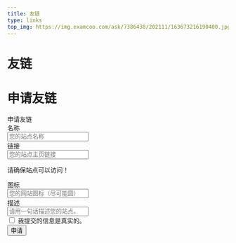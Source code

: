 ```yaml
---
title: 友链 
type: links
top_img: https://img.examcoo.com/ask/7386438/202111/163673216190400.jpg
---
```


# 友链

<div id="qexo-friends"></div>
<link rel="stylesheet" href="https://unpkg.com/qexo-static@1.6.0/hexo/friends.css"/>

<script src="https://unpkg.com/qexo-static@1.6.0/hexo/friends.js"></script>
<script>loadQexoFriends("qexo-friends", "https://qexo.jerryz.com.cn")</script>

# 申请友链

<link rel="stylesheet" href="https://cdn.jerryz.com.cn/gh/YangguangZhou/blog@main/source/links/links.css"/>

<article class="message is-info">
    <div class="message-header">
        申请友链
    </div>
    <div class="message-body">
        <div class="form-ask-friend">
            <div class="field">
                <label class="label">名称</label>
                <div class="control has-icons-left">
                    <input class="input" type="text" placeholder="您的站点名称" id="friend-name" required>
                    <span class="icon is-small is-left">
                        <i class="fas fa-signature"></i>
                    </span>
                </div>
            </div>
            <div class="field">
                <label class="label">链接</label>
            <div class="control has-icons-left">
                <input class="input" type="url" placeholder="您的站点主页链接" id="friend-link" required>
                <span class="icon is-small is-left">
                    <i class="fas fa-link"></i>
                </span>
            </div>
            <p class="help ">请确保站点可以访问！</p>
            </div>
            <div class="field">
                <label class="label">图标</label>
                <div class="control has-icons-left">
                    <input class="input" type="url" placeholder="您的网站图标（尽可能圆）" id="friend-icon" required>
                    <span class="icon is-small is-left">
                        <i class="fas fa-image"></i>
                    </span>
                </div>
            </div>
            <div class="field">
                <label class="label">描述</label>
                <div class="control has-icons-left">
                    <input class="input" type="text" placeholder="请用一句话描述您的站点。" id="friend-des" required>
                    <span class="icon is-small is-left">
                        <i class="fas fa-info"></i>
                    </span>
                </div>
            </div>
            <div class="field">
                <div class="control">
                    <label class="checkbox">
                        <input type="checkbox" id="friend-check"/> 我提交的信息是真实的。
                    </label>
                </div>
            </div>
            <div class="field is-grouped">
                <div class="control">
                    <button class="button is-info" type="submit" onclick="askFriend(event)">申请</button>
                </div>
            </div>
        </div>
    </div>
</article>
<script src="https://cdn.bootcss.com/jquery/1.12.4/jquery.min.js"></script>
<script>
function TestUrl(url) {
    var Expression=/http(s)?:\/\/([\w-]+\.)+[\w-]+(\/[\w- .\/?%&=]*)?/;
    var objExp=new RegExp(Expression);
    if(objExp.test(url) != true){
        return false;
    }
    return true;
}
function askFriend (event) {
    let check = $("#friend-check").is(":checked");
    let name = $("#friend-name").val();
    let url = $("#friend-link").val();
    let image = $("#friend-icon").val();
    let des = $("#friend-des").val();
    if(!check){
        alert("请勾选\"我提交的信息是真实的\"");
        return;
    }
    if(!(name&&url&&image&&des)){
        alert("信息不完整！");
        return;
    }
    if (!(TestUrl(url))){
        alert("URL格式错误！需要包含HTTP协议头！");
        return;
    }
    if (!(TestUrl(image))){
        alert("图标URL格式错误！需要包含HTTP协议头！");
        return;
    }
    event.target.classList.add('is-loading');
    $.ajax({
        type: 'get',
        cache: false,
        url: url,
        dataType: "jsonp",
        async: false,
        processData: false,
        complete: function (data) {
            if(data.status==200){
            $.ajax({
                type: 'POST',
                dataType: "json",
                data: {
                    "name": name,
                    "url": url,
                    "image": image,
                    "description": des,
                },
                url: 'https://qexo.jerryz.com.cn/pub/ask_friend/',
                success: function (data) {
                    alert(data.msg);
                }
            });}
            else{
                alert("无法访问URL！");
            }
            event.target.classList.remove('is-loading');
        }
    });
}
</script>